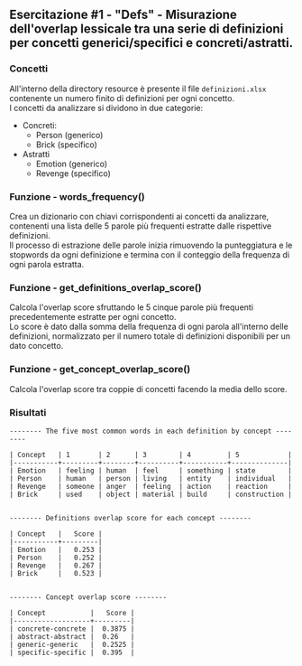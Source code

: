 ## Esercitazione #1 - "Defs" - Misurazione dell'overlap lessicale tra una serie di definizioni per concetti generici/specifici e concreti/astratti.

### Concetti
All'interno della directory resource è presente il file `definizioni.xlsx` contenente un numero finito di definizioni per ogni concetto.  
I concetti da analizzare si dividono in due categorie:
- Concreti:
  - Person (generico)
  - Brick (specifico)
- Astratti
  - Emotion (generico)
  - Revenge (specifico)

### Funzione - words_frequency()
Crea un dizionario con chiavi corrispondenti ai concetti da analizzare, contenenti una lista delle 5 parole più frequenti estratte dalle rispettive definizioni.  
Il processo di estrazione delle parole inizia rimuovendo la punteggiatura e le stopwords da ogni definizione e termina con il conteggio della frequenza di ogni parola estratta.

### Funzione - get_definitions_overlap_score()
Calcola l'overlap score sfruttando le 5 cinque parole più frequenti precedentemente estratte per ogni concetto.  
Lo score è dato dalla somma della frequenza di ogni parola all'interno delle definizioni, normalizzato per il numero totale di definizioni disponibili per un dato concetto.

### Funzione - get_concept_overlap_score()
Calcola l'overlap score tra coppie di concetti facendo la media dello score.

### Risultati
```
-------- The five most common words in each definition by concept --------

| Concept   | 1       | 2      | 3        | 4         | 5            |
|-----------+---------+--------+----------+-----------+--------------|
| Emotion   | feeling | human  | feel     | something | state        |
| Person    | human   | person | living   | entity    | individual   |
| Revenge   | someone | anger  | feeling  | action    | reaction     |
| Brick     | used    | object | material | build     | construction |


-------- Definitions overlap score for each concept --------

| Concept   |   Score |
|-----------+---------|
| Emotion   |   0.253 |
| Person    |   0.252 |
| Revenge   |   0.267 |
| Brick     |   0.523 |


-------- Concept overlap score --------

| Concept           |   Score |
|-------------------+---------|
| concrete-concrete |  0.3875 |
| abstract-abstract |  0.26   |
| generic-generic   |  0.2525 |
| specific-specific |  0.395  |
```
